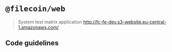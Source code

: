 # `@filecoin/web`

> System test matrix application http://fc-fe-dev.s3-website.eu-central-1.amazonaws.com/

## Code guidelines

